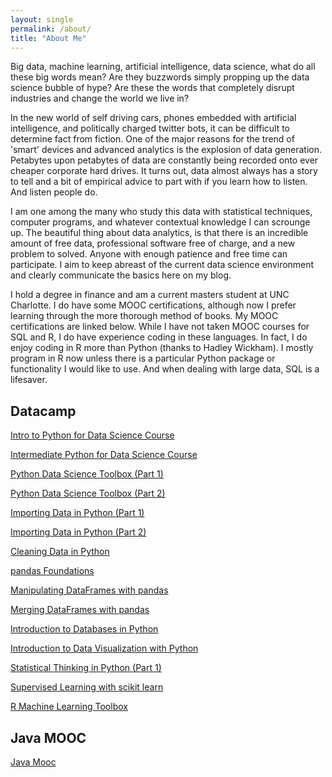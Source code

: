 ```yaml
---
layout: single
permalink: /about/
title: "About Me"
---
```


Big data, machine learning, artificial intelligence, data science, what do all these big words mean? Are they buzzwords simply propping up the data science bubble of hype? Are these the words that completely disrupt industries and change the world we live in?

In the new world of self driving cars, phones embedded with artificial intelligence, and politically charged twitter bots, it can be difficult to determine fact from fiction. One of the major reasons for the trend of 'smart' devices and advanced analytics is the explosion of data generation. Petabytes upon petabytes of data are constantly being recorded onto ever cheaper corporate hard drives. It turns out, data almost always has a story to tell and a bit of empirical advice to part with if you learn how to listen. And listen people do.

I am one among the many who study this data with statistical techniques, computer programs, and whatever contextual knowledge I can scrounge up. The beautiful thing about data analytics, is that there is an incredible amount of free data, professional software free of charge, and a new problem to solved. Anyone with enough patience and free time can participate. I aim to keep abreast of the current data science environment and clearly communicate the basics here on my blog.

I hold a degree in finance and am a current masters student at UNC Charlotte. I do have some MOOC certifications, although now I prefer learning through the more thorough method of books. My MOOC certifications are linked below. While I have not taken MOOC courses for SQL and R, I do have experience coding in these languages. In fact, I do enjoy coding in R more than Python (thanks to Hadley Wickham). I mostly program in R now unless there is a particular Python package or functionality I would like to use. And when dealing with large data, SQL is a lifesaver.


## Datacamp
[Intro to Python for Data Science Course](https://www.datacamp.com/statement-of-accomplishment/course/6762861b54674024f0f4173b4133b504cc0724c3)

[Intermediate Python for Data Science Course](https://www.datacamp.com/statement-of-accomplishment/course/ad79ae284b03d7f84b2d00069afcdd9a0eff708b)

[Python Data Science Toolbox (Part 1)](https://www.datacamp.com/statement-of-accomplishment/course/5ecb76d66fd893b949aadc41230a520437d05a88)

[Python Data Science Toolbox (Part 2)](https://www.datacamp.com/statement-of-accomplishment/course/9f9129390fc415015273242b9f4fadc4d8630d19)

[Importing Data in Python (Part 1)](https://www.datacamp.com/statement-of-accomplishment/course/1453073b56b05ceecd1f1391411daa247fb03deb)

[Importing Data in Python (Part 2)](https://www.datacamp.com/statement-of-accomplishment/course/8e1c801b70cb61ce84471a04e551c06fa8e0752b)

[Cleaning Data in Python](https://www.datacamp.com/statement-of-accomplishment/course/71027347fe5f6ea2197e77bea770549971868233)

[pandas Foundations](https://www.datacamp.com/statement-of-accomplishment/course/035ec102008a33cc31e3a3b033f529acbfef050b)

[Manipulating DataFrames with pandas](https://www.datacamp.com/statement-of-accomplishment/course/9527d03b68f1c82169b43aed957de34271e3e570)

[Merging DataFrames with pandas](https://www.datacamp.com/statement-of-accomplishment/course/94125cc48d6590af4fa771ca0357998df827eb36)

[Introduction to Databases in Python](https://www.datacamp.com/statement-of-accomplishment/course/6f2dcd6946e73887ac894ffb0dbced500ae4a70f)

[Introduction to Data Visualization with Python](https://www.datacamp.com/statement-of-accomplishment/course/1133b5e36b4ed3e6456c3c8f287cc25310248aea)

[Statistical Thinking in Python (Part 1)](https://www.datacamp.com/statement-of-accomplishment/course/3f921c5f2ab55169822e15c5d4f652a56672a161)

[Supervised Learning with scikit learn](https://www.datacamp.com/statement-of-accomplishment/course/c94baf23673521d2aa8a237a29601e642d0857ed)

[R Machine Learning Toolbox](https://www.datacamp.com/statement-of-accomplishment/course/6926fa5dc6021e03be3b6049f100ff65437c2b77)

## Java MOOC
[Java Mooc](/java/)
